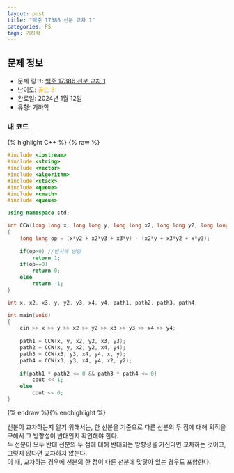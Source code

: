 ```yaml
---
layout: post
title: "백준 17386 선분 교차 1"
categories: PS
tags: 기하학
---
```


## 문제 정보
- 문제 링크: [백준 17386 선분 교차 1](https://www.acmicpc.net/problem/17386)
- 난이도: <span style="color:#FFA500">골드 3</span>
- 완료일: 2024년 1월 12일
- 유형: 기하학

### 내 코드

{% highlight C++ %} {% raw %}
```C++
#include <iostream>
#include <string>
#include <vector>
#include <algorithm>
#include <stack>
#include <queue>
#include <cmath>
#include <queue>

using namespace std;

int CCW(long long x, long long y, long long x2, long long y2, long long x3, long long y3)
{
	long long op = (x*y2 + x2*y3 + x3*y) - (x2*y + x3*y2 + x*y3);
	
	if(op>0) //반시계 방향
		return 1;
	if(op==0)
		return 0;
	else
		return -1;
}

int x, x2, x3, y, y2, y3, x4, y4, path1, path2, path3, path4;

int main(void)
{
	cin >> x >> y >> x2 >> y2 >> x3 >> y3 >> x4 >> y4;
	
	path1 = CCW(x, y, x2, y2, x3, y3);
	path2 = CCW(x, y, x2, y2, x4, y4);
	path3 = CCW(x3, y3, x4, y4, x, y);
	path4 = CCW(x3, y3, x4, y4, x2, y2);
	
	if(path1 * path2 <= 0 && path3 * path4 <= 0)
		cout << 1;
	else
		cout << 0;
}
```
{% endraw %}{% endhighlight %}

선분이 교차하는지 알기 위해서는, 한 선분을 기준으로 다른 선분의 두 점에 대해 외적을 구해서 그 방향성이 반대인지 확인해야 한다.  
두 선분이 모두 반대 선분의 두 점에 대해 반대되는 방향성을 가진다면 교차하는 것이고, 그렇지 않다면 교차하지 않는다.  
이 때, 교차하는 경우에 선분의 한 점이 다른 선분에 맞닿아 있는 경우도 포함한다.  
  
  
  

